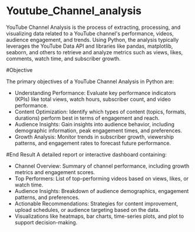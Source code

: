# Youtube_Channel_analysis

YouTube Channel Analysis is the process of extracting, processing, and visualizing data related to a YouTube channel's performance, videos, audience engagement, and trends.
Using Python, the analysis typically leverages the YouTube Data API and libraries like pandas, matplotlib, seaborn, and others to retrieve and analyze metrics such as views, likes, comments, watch time, and subscriber growth.

#Objective

The primary objectives of a YouTube Channel Analysis in Python are:

- Understanding Performance: Evaluate key performance indicators (KPIs) like total views, watch hours, subscriber count, and video performance.
- Content Optimization: Identify which types of content (topics, formats, durations) perform best in terms of engagement and reach.
- Audience Insights: Gain insights into audience behavior, including demographic information, peak engagement times, and preferences.
- Growth Analysis: Monitor trends in subscriber growth, viewership patterns, and engagement rates to forecast future performance.

#End Result
A detailed report or interactive dashboard containing:

- Channel Overview: Summary of channel performance, including growth metrics and engagement scores.
- Top Performers: List of top-performing videos based on views, likes, or watch time.
- Audience Insights: Breakdown of audience demographics, engagement patterns, and preferences.
- Actionable Recommendations: Strategies for content improvement, upload schedules, or audience targeting based on the data.
- Visualizations like heatmaps, bar charts, time-series plots, and plot to support decision-making.
